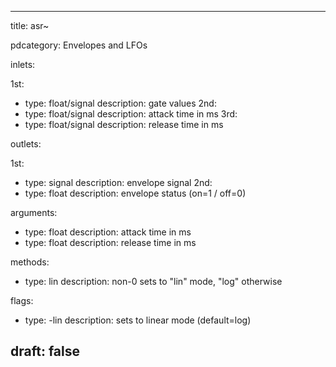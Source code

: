 --- 


title: asr~

pdcategory: Envelopes and LFOs

inlets:

  1st:
  - type: float/signal
    description: gate values
  2nd:
  - type: float/signal
    description: attack time in ms
  3rd:
  - type: float/signal
    description: release time in ms

outlets:

  1st:
  - type: signal
    description: envelope signal
  2nd:
  - type: float
    description: envelope status (on=1 / off=0)

arguments:
  - type: float
    description: attack time in ms
  - type: float
    description: release time in  ms

methods:
  - type: lin <float>
    description:  non-0 sets to "lin" mode, "log" otherwise

flags:
  - type: -lin
    description: sets to linear mode (default=log)

draft: false
---